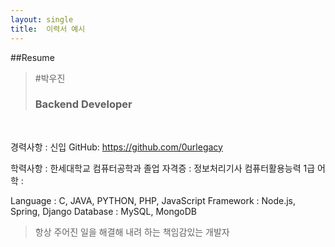 ```yaml
---
layout: single
title:  이력서 예시
---
```

##Resume
>#박우진
>### Backend Developer

<br>

경력사항 : 신입
GitHub: https://github.com/0urlegacy

학력사항 : 한세대학교 컴퓨터공학과 졸업
자격증 : 정보처리기사 컴퓨터활용능력 1급
어학 : 

Language : C, JAVA, PYTHON, PHP, JavaScript
Framework : Node.js, Spring, Django
Database : MySQL, MongoDB

> 항상 주어진 일을 해결해 내려 하는 책임감있는 개발자

>
